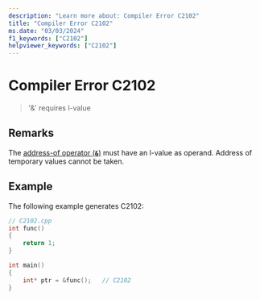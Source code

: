 ```yaml
---
description: "Learn more about: Compiler Error C2102"
title: "Compiler Error C2102"
ms.date: "03/03/2024"
f1_keywords: ["C2102"]
helpviewer_keywords: ["C2102"]
---
```

# Compiler Error C2102

> '&' requires l-value

## Remarks

The [address-of operator (**`&`**)](../../cpp/address-of-operator-amp.md) must have an l-value as operand. Address of temporary values cannot be taken.

## Example

The following example generates C2102:

```cpp
// C2102.cpp
int func()
{
    return 1;
}

int main()
{
    int* ptr = &func();   // C2102
}
```
